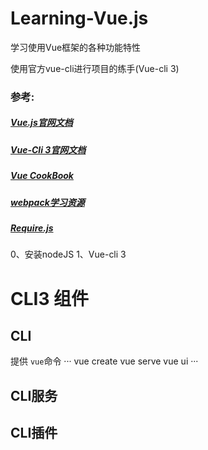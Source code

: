 # Learning-Vue.js
学习使用Vue框架的各种功能特性

使用官方vue-cli进行项目的练手(Vue-cli 3)

### 参考:
  ##### [Vue.js官网文档](https://cn.vuejs.org/v2/guide/)    
  ##### [Vue-Cli 3官网文档](https://cli.vuejs.org/zh/guide/)
  ##### [Vue CookBook](https://cn.vuejs.org/v2/cookbook/)  
  ##### [webpack学习资源](https://github.com/kraaas/webpack-tutorial-collection)  
  ##### [Require.js](http://www.requirejs.cn/)  
  
  0、安装nodeJS
  1、Vue-cli 3
  # CLI3 组件
  ## CLI
  提供 ```vue```命令
  ···
  vue create
  vue serve
  vue ui
  ···
  
  ## CLI服务
  ## CLI插件
  
